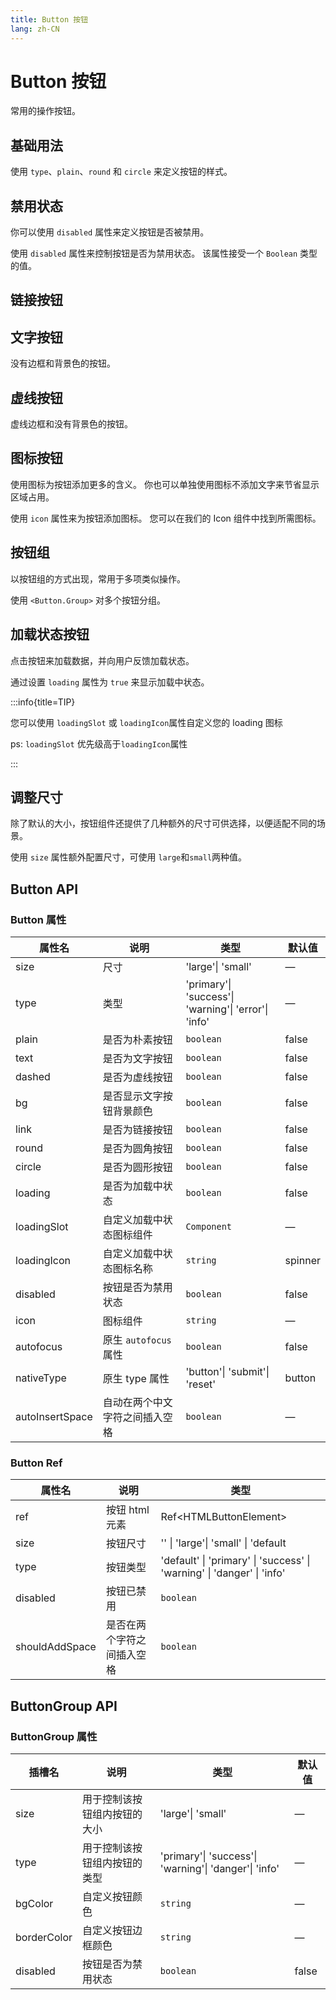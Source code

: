 ```yaml
---
title: Button 按钮
lang: zh-CN
---
```


# Button 按钮

常用的操作按钮。

## 基础用法

使用 `type`、`plain`、`round` 和 `circle` 来定义按钮的样式。
<code src="./basic.tsx"></code>

## 禁用状态

你可以使用 `disabled` 属性来定义按钮是否被禁用。

使用 `disabled` 属性来控制按钮是否为禁用状态。 该属性接受一个 `Boolean` 类型的值。

<code src="./disabled.tsx"></code>

## 链接按钮

<code src="./link.tsx"></code>

## 文字按钮

没有边框和背景色的按钮。

<code src="./text.tsx"></code>

## 虚线按钮

虚线边框和没有背景色的按钮。

<code src="./dashed.tsx"></code>

## 图标按钮

使用图标为按钮添加更多的含义。 你也可以单独使用图标不添加文字来节省显示区域占用。

使用 `icon` 属性来为按钮添加图标。 您可以在我们的 Icon 组件中找到所需图标。

<code src="./icon.tsx"></code>

## 按钮组

以按钮组的方式出现，常用于多项类似操作。

使用 `<Button.Group>` 对多个按钮分组。

<code src="./group.tsx"></code>

## 加载状态按钮

点击按钮来加载数据，并向用户反馈加载状态。

通过设置 `loading` 属性为 `true` 来显示加载中状态。

:::info{title=TIP}

您可以使用 `loadingSlot` 或 `loadingIcon`属性自定义您的 loading 图标

ps: `loadingSlot` 优先级高于`loadingIcon`属性

:::

<code src="./loading.tsx"></code>

## 调整尺寸

除了默认的大小，按钮组件还提供了几种额外的尺寸可供选择，以便适配不同的场景。

使用 `size` 属性额外配置尺寸，可使用 `large`和`small`两种值。

<code src="./size.tsx"></code>

<!-- ## 自定义颜色

您可以自定义按钮颜色。

我们将自动计算 hover 和 active 颜色。

demo

<code src="./custom.tsx" ></code>

 -->

## Button API

### Button 属性

| 属性名          | 说明                           | 类型                                                              | 默认值  |
| --------------- | ------------------------------ | ----------------------------------------------------------------- | ------- |
| size            | 尺寸                           | <Enum>'large'\| 'small'</Enum>                                    | —       |
| type            | 类型                           | <Enum>'primary'\| 'success'\| 'warning'\| 'error'\| 'info'</Enum> | —       |
| plain           | 是否为朴素按钮                 | `boolean`                                                         | false   |
| text            | 是否为文字按钮                 | `boolean`                                                         | false   |
| dashed          | 是否为虚线按钮                 | `boolean`                                                         | false   |
| bg              | 是否显示文字按钮背景颜色       | `boolean`                                                         | false   |
| link            | 是否为链接按钮                 | `boolean`                                                         | false   |
| round           | 是否为圆角按钮                 | `boolean`                                                         | false   |
| circle          | 是否为圆形按钮                 | `boolean`                                                         | false   |
| loading         | 是否为加载中状态               | `boolean`                                                         | false   |
| loadingSlot     | 自定义加载中状态图标组件       | `Component`                                                       | —       |
| loadingIcon     | 自定义加载中状态图标名称       | `string`                                                          | spinner |
| disabled        | 按钮是否为禁用状态             | `boolean`                                                         | false   |
| icon            | 图标组件                       | `string`                                                          | —       |
| autofocus       | 原生 `autofocus` 属性          | `boolean`                                                         | false   |
| nativeType      | 原生 type 属性                 | <Enum>'button'\| 'submit'\| 'reset'</Enum>                        | button  |
| autoInsertSpace | 自动在两个中文字符之间插入空格 | `boolean`                                                         | —       |

<!--
| dark            | dark 模式, 意味着自动设置 `color` 为 dark 模式的颜色        | `boolean`                                                                           | false   | -->

### Button Ref

| 属性名         | 说明                       | 类型                                                                                              |
| -------------- | -------------------------- | ------------------------------------------------------------------------------------------------- |
| ref            | 按钮 html 元素             | <Enum type='object'>Ref\<HTMLButtonElement></Enum>                                                |
| size           | 按钮尺寸                   | <Enum type='object'>'' \| 'large'\| 'small' \| 'default</Enum>                                    |
| type           | 按钮类型                   | <Enum type='object'>'default' \| 'primary' \| 'success' \| 'warning' \| 'danger' \| 'info'</Enum> |
| disabled       | 按钮已禁用                 | `boolean`                                                                                         |
| shouldAddSpace | 是否在两个字符之间插入空格 | `boolean`                                                                                         |

## ButtonGroup API

### ButtonGroup 属性

| 插槽名      | 说明                         | 类型                                                               | 默认值 |
| ----------- | ---------------------------- | ------------------------------------------------------------------ | ------ |
| size        | 用于控制该按钮组内按钮的大小 | <Enum>'large'\| 'small'</Enum>                                     | —      |
| type        | 用于控制该按钮组内按钮的类型 | <Enum>'primary'\| 'success'\| 'warning'\| 'danger'\| 'info'</Enum> | —      |
| bgColor     | 自定义按钮颜色               | `string`                                                           | —      |
| borderColor | 自定义按钮边框颜色           | `string`                                                           | —      |
| disabled    | 按钮是否为禁用状态           | `boolean`                                                          | false  |
